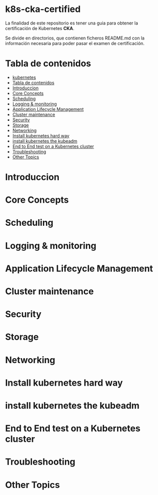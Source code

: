# k8s-cka-certified
La finalidad de este repositorio es tener una guia para obtener la certificación de Kubernetes __CKA__.

Se divide en directorios, que contienen ficheros README.md con la información necesaria para poder pasar el examen de certificación.

# Tabla de contenidos
- [kubernetes](#kubernetes)
- [Tabla de contenidos](#tabla-de-contenidos)
- [Introduccion](#introduccion)
- [Core Concepts](#core-concepts)
- [Scheduling](#scheduling)
- [Logging & monitoring](#logging--monitoring)
- [Application Lifecycle Management](#application-lifecycle-management)
- [Cluster maintenance](#cluster-maintenance)
- [Security](#security)
- [Storage](#storage)
- [Networking](#networking)
- [Install kubernetes hard way](#install-kubernetes-hard-way)
- [install kubernetes the kubeadm](#install-kubernetes-the-kubeadm)
- [End to End test on a Kubernetes cluster](#end-to-end-test-on-a-kubernetes-cluster)
- [Troubleshooting](#troubleshooting)
- [Other Topics](#other-topics)

# Introduccion
# Core Concepts
# Scheduling
# Logging & monitoring
# Application Lifecycle Management
# Cluster maintenance
# Security
# Storage
# Networking
# Install kubernetes hard way
# install kubernetes the kubeadm
# End to End test on a Kubernetes cluster
# Troubleshooting
# Other Topics